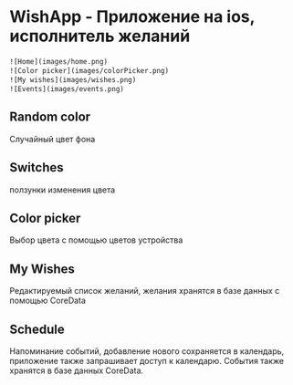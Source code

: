 # WishApp - Приложение на ios, исполнитель желаний

    ![Home](images/home.png)
    ![Color picker](images/colorPicker.png)
    ![My wishes](images/wishes.png)
    ![Events](images/events.png)
## Random color  
  Случайный цвет фона
## Switches 
  ползунки изменения цвета
## Color picker 
  Выбор цвета с помощью цветов устройства
## My Wishes 
  Редактируемый список желаний, желания хранятся в базе данных с помощью CoreData
## Schedule 
  Напоминание событий, добавление нового сохраняется в календарь, 
приложение также запрашивает доступ к календарю. События также хранятся в базе данных CoreData.


